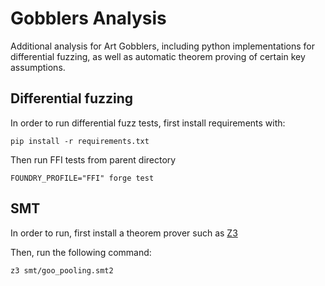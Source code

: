 # Gobblers Analysis

Additional analysis for Art Gobblers, including python implementations for differential fuzzing, as well as automatic theorem proving of certain key assumptions.


## Differential fuzzing

In order to run differential fuzz tests, first install requirements with:

```
pip install -r requirements.txt
```

Then run FFI tests from parent directory

```
FOUNDRY_PROFILE="FFI" forge test
```

## SMT

In order to run, first install a theorem prover such as [Z3](https://github.com/Z3Prover/z3)

Then, run the following command: 

```
z3 smt/goo_pooling.smt2
```

